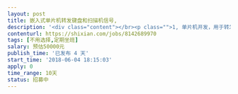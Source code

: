 ```yaml
---                
layout: post       
title: 嵌入式单片机转发键盘和扫描机信号,           
description: '<div class="content"></br><p class="">1, 单片机开发，用于转发键盘和扫描枪信号给linux电脑，采集电脑传给打印机的数据</br><br/>2, 要求懂硬件单片机开发，懂linux系统，懂硬件设备驱动开发</br><br/>3,有简单的样例可以参考</br><br/>4,费用可以再面谈商量</p></br></div>'     
contenturl: https://shixian.com/jobs/8142689970      
tags: [不用选择,定期坐班]            
salary: 预估50000元          
publish_time: '已发布 4 天'         
start_time: '2018-06-04 18:15:03'           
apply: 0                   
time_range: 10天              
status: 招募中                  
---                 
```

